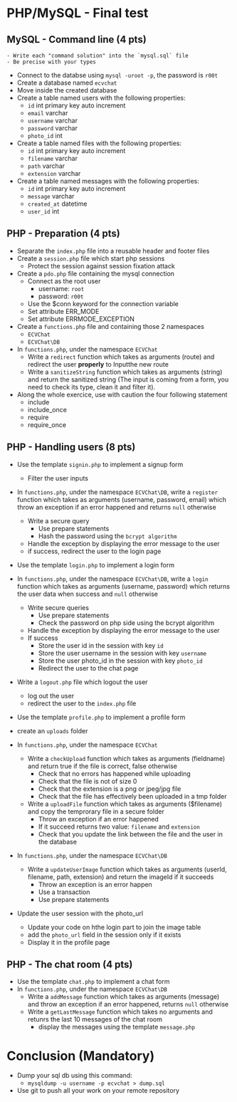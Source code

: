 # PHP/MySQL - Final test

## MySQL - Command line (4 pts)
```
- Write each "command solution" into the `mysql.sql` file 
- Be precise with your types
```
- Connect to the databse using `mysql -uroot -p`, the password is `r00t`
- Create a database named `ecvchat`
- Move inside the created database 
- Create a table named users with the following properties:
  - `id` int primary key auto increment
  - `email` varchar
  - `username` varchar
  - `password` varchar
  - `photo_id` int
- Create a table named files with the following properties:
  - `id` int primary key auto increment
  - `filename` varchar
  - `path` varchar
  - `extension` varchar
- Create a table named messages with the following properties:
  - `id` int primary key auto increment
  - `message` varchar
  - `created_at` datetime
  - `user_id` int

## PHP - Preparation (4 pts)
- Separate the `index.php` file into a reusable header and footer files
- Create a `session.php` file which start php sessions
  - Protect the session against session fixation attack
- Create a `pdo.php` file containing the mysql connection
  - Connect as the root user
    - username: `root`
    - password: `r00t`
  - Use the $conn keyword for the connection variable
  - Set attribute ERR_MODE
  - Set attribute ERRMODE_EXCEPTION
- Create a `functions.php` file and containing those 2 namespaces
  - `ECVChat`
  - `ECVChat\DB`
- In `functions.php`, under the namespace `ECVChat`
  - Write a `redirect` function which takes as arguments (route) and redirect the user **properly** to Inputthe new route
  - Write a `sanitizeString` function which takes as arguments (string) and return the sanitized string (The input is coming from a form, you need to check its type, clean it and filter it).
- Along the whole exercice, use with caution the four following statement
  - include
  - include_once
  - require
  - require_once

## PHP - Handling users (8 pts)
- Use the template `signin.php` to implement a signup form
  - Filter the user inputs
- In `functions.php`, under the namespace `ECVChat\DB`, write a `register` function which takes as arguments (username, password, email) which throw an exception if an error happened and returns `null` otherwise
  - Write a secure query
    - Use prepare statements
    - Hash the password using the `bcrypt algorithm`
  - Handle the exception by displaying the error message to the user
  - if success, redirect the user to the login page

- Use the template `login.php` to implement a login form  
- In `functions.php`, under the namespace `ECVChat\DB`, write a `login` function which takes as arguments (username, password) which returns the user data when success and `null` otherwise
  - Write secure queries
    - Use prepare statements
    - Check the password on php side using the bcrypt algorithm
  - Handle the exception by displaying the error message to the user
  - If success
    - Store the user id in the session with key `id`
    - Store the user username in the session with key `username`
    - Store the user photo_id in the session with key `photo_id`
    - Redirect the user to the chat page

- Write a `logout.php` file which logout the user
  - log out the user
  - redirect the user to the `index.php` file

- Use the template `profile.php` to implement a profile form  
- create an `uploads` folder
- In `functions.php`, under the namespace `ECVChat`
  - Write a `checkUpload` function which takes as arguments (fieldname) and return true if the file is correct, false otherwise
    - Check that no errors has happened while uploading
    - Check that the file is not of size 0
    - Check that the extension is a png or jpeg/jpg file
    - Check that the file has effectively been uploaded in a tmp folder
  - Write a `uploadFile` function which takes as arguments ($filename) and copy the temprorary file in a secure folder
    - Throw an exception if an error happened
    - If it succeed returns two value: `filename` and `extension`
    - Check that you update the link between the file and the user in the database
- In `functions.php`, under the namespace `ECVChat\DB`
  - Write a `updateUserImage` function which takes as arguments (userId, filename, path, extension) and return the imageId if it succeeds
    - Throw an exception is an error happen
    - Use a transaction
    - Use prepare statements
- Update the user session with the photo_url
  - Update your code on hthe login part to join the image table
  - add the `photo_url` field in the session only if it exists
  - Display it in the profile page


## PHP - The chat room (4 pts)
- Use the template `chat.php` to implement a chat form  
- In `functions.php`, under the namespace `ECVChat\DB`
  - Write a `addMessage` function which takes as arguments (message) and throw an exception if an error happened, returns `null` otherwise
  - Write a `getLastMessage` function which takes no arguments and retunrs the last 10 messages of the chat room 
    - display the messages using the template `message.php`

# Conclusion (Mandatory)
- Dump your sql db using this command:
  - `mysqldump -u username -p ecvchat > dump.sql`
- Use git to push all your work on your remote repository
